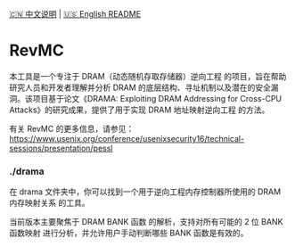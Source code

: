 [🇨🇳 中文说明](./README.zh-CN.md) | [🇺🇸 English README](./README.md)

# RevMC

本工具是一个专注于 DRAM（动态随机存取存储器）逆向工程 的项目，旨在帮助研究人员和开发者理解并分析 DRAM 的底层结构、寻址机制以及潜在的安全漏洞。该项目基于论文《DRAMA: Exploiting DRAM Addressing for Cross-CPU Attacks》的研究成果，提供了用于实现 DRAM 地址映射逆向工程 的方法。

有关 RevMC 的更多信息，请参见：
https://www.usenix.org/conference/usenixsecurity16/technical-sessions/presentation/pessl

### ./drama

在 drama 文件夹中，你可以找到一个用于逆向工程内存控制器所使用的 DRAM 内存映射关系 的工具。

当前版本主要聚焦于 DRAM BANK 函数 的解析，支持对所有可能的 2 位 BANK 函数映射 进行分析，并允许用户手动判断哪些 BANK 函数是有效的。